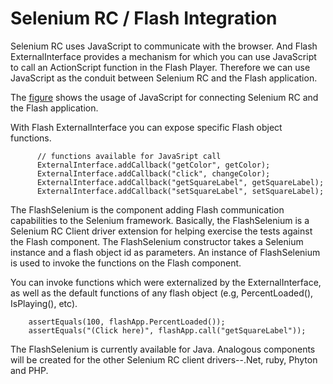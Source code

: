 # Selenium RC / Flash Integration #

Selenium RC uses JavaScript to communicate with the browser. And Flash ExternalInterface provides a mechanism for which you can use JavaScript to call an ActionScript function in the Flash Player. Therefore we can use JavaScript as the conduit between Selenium RC and the Flash application.

The [figure](http://www.caroli.org/flash/SRClientServerCommunication.jpg) shows the usage of JavaScript for connecting Selenium RC and the Flash application.


With Flash ExternalInterface you can expose specific Flash object functions.
```
      // functions available for JavaSript call
      ExternalInterface.addCallback("getColor", getColor);
      ExternalInterface.addCallback("click", changeColor);
      ExternalInterface.addCallback("getSquareLabel", getSquareLabel);
      ExternalInterface.addCallback("setSquareLabel", setSquareLabel);
```

The FlashSelenium is the component adding Flash communication capabilities to the Selenium framework. Basically,  the FlashSelenium is a Selenium RC Client driver extension for helping exercise the tests against the Flash component. The FlashSelenium constructor takes a Selenium instance and a flash object id as parameters. An instance of FlashSelenium is used to invoke the functions on the Flash component.

You can invoke functions which were externalized by the ExternalInterface, as well as the default functions of any flash object (e.g, PercentLoaded(), IsPlaying(), etc).

```
	assertEquals(100, flashApp.PercentLoaded());
	assertEquals("(Click here)", flashApp.call("getSquareLabel"));
```

The FlashSelenium is currently available for Java. Analogous components will be created for the other Selenium RC client drivers--.Net, ruby, Phyton and PHP.
